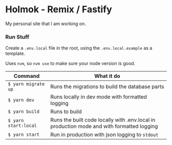 # Holmok - Remix / Fastify

My personal site that I am working on.

### Run Stuff

Create a `.env.local` file in the root, using the `.env.local.example` as a template.

Uses `nvm`, so `nvm use` to make sure your node version is good.

|Command|What it do|
|-|-|
|`$ yarn migrate up` | Runs the migrations to build the database parts |
|`$ yarn dev` | Runs locally in dev mode with formatted logging |
|`$ yarn build` | Runs to build |
|`$ yarn start:local` | Runs the built code locally with .env.local in production mode and with formatted logging|
|`$ yarn start` | Run in production with json logging to `stdout`|

